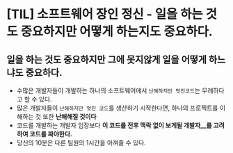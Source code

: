 # [TIL] 소프트웨어 장인 정신 - 일을 하는 것도 중요하지만 어떻게 하는지도 중요하다.

## 일을 하는 것도 중요하지만 그에 못지않게 일을 어떻게 하느냐도 중요하다.

* 수많은 개발자들이 개발하는 하나의 소프트웨어에서 `난해하지만 멋진코드`는 무례하다고 할 수 있다.
* 많은 개발자들이 `난해하지만 멋진 코드`를 생산하기 시작한다면, 하나의 프로젝트를 이해하는 것 또한 __난해해질 것이다__
* 코드를 개발하는 개발자 입장보다 __이 코드를 전후 맥락 없이 보게될 개발자__를 고려하여 코드를 짜야한다.__
* 당신의 10분은 다른 팀원의 1시간을 아껴줄 수 있다.
